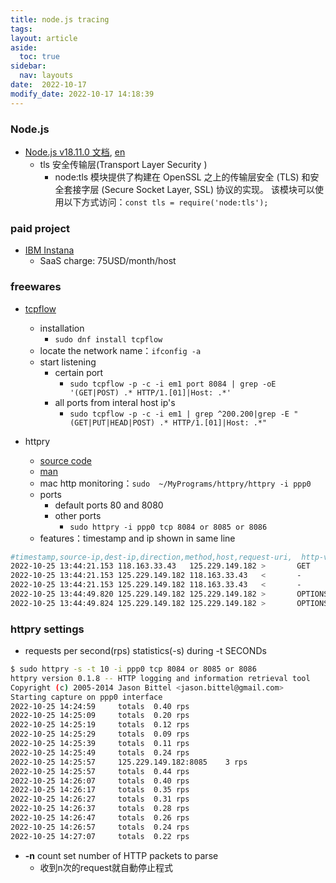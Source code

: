 ```yaml
---
title: node.js tracing
tags: 
layout: article
aside:
  toc: true
sidebar:
  nav: layouts
date:  2022-10-17
modify_date: 2022-10-17 14:18:39
---
```


### Node.js

- [Node.js v18.11.0 文档](http://nodejs.cn/api/tls.html), [en](https://nodejs.org/api/tls.html#tls-ssl)
  - tls 安全传输层(Transport Layer Security )
    - node:tls 模块提供了构建在 OpenSSL 之上的传输层安全 (TLS) 和安全套接字层 (Secure Socket Layer, SSL) 协议的实现。 该模块可以使用以下方式访问：`const tls = require('node:tls');`


### paid project
- [IBM Instana](https://www.ibm.com/docs/en/instana-observability/current?topic=instana-monitoring-websites)
  - SaaS charge: 75USD/month/host

### freewares
- [tcpflow](https://www.baeldung.com/linux/monitoring-http-requests-network-interfaces)
  - installation
    - `sudo dnf install tcpflow`
  - locate the network name：`ifconfig -a`    
  - start listening
    - certain port
      - `sudo tcpflow -p -c -i em1 port 8084 | grep -oE '(GET|POST) .* HTTP/1.[01]|Host: .*'`
    - all ports from interal host ip's
      - `sudo tcpflow -p -c -i em1 | grep ^200.200|grep -E "(GET|PUT|HEAD|POST) .* HTTP/1.[01]|Host: .*"`

- httpry
  - [source code](https://github.com/jbittel/httpry)      
  - [man](https://linux.die.net/man/1/httpry)
  - mac http monitoring：`sudo  ~/MyPrograms/httpry/httpry -i ppp0`
  - ports
    - default ports 80 and 8080
    - other ports
      - `sudo httpry -i ppp0 tcp 8084 or 8085 or 8086`
  - features：timestamp and ip shown in same line

```bash
#timestamp,source-ip,dest-ip,direction,method,host,request-uri,  http-version,status-code,reason-phrase
2022-10-25 13:44:21.153 118.163.33.43   125.229.149.182 >       GET     125.229.149.182 /LeafletDigitizer/libs/images/dig_custom.svg  HTTP/1.1 -       -
2022-10-25 13:44:21.153 125.229.149.182 118.163.33.43   <       -       -       -       HTTP/1.1        200     OK
2022-10-25 13:44:21.153 125.229.149.182 118.163.33.43   <       -       -       -       HTTP/1.1        200     OK
2022-10-25 13:44:49.820 125.229.149.182 125.229.149.182 >       OPTIONS -       *       HTTP/1.0        -       -
2022-10-25 13:44:49.824 125.229.149.182 125.229.149.182 >       OPTIONS -       *       HTTP/1.0        -       -
```

### httpry settings
- requests per second(rps) statistics(-s) during -t SECONDs

```bash
$ sudo httpry -s -t 10 -i ppp0 tcp 8084 or 8085 or 8086
httpry version 0.1.8 -- HTTP logging and information retrieval tool
Copyright (c) 2005-2014 Jason Bittel <jason.bittel@gmail.com>
Starting capture on ppp0 interface
2022-10-25 14:24:59     totals  0.40 rps
2022-10-25 14:25:09     totals  0.20 rps
2022-10-25 14:25:19     totals  0.12 rps
2022-10-25 14:25:29     totals  0.09 rps
2022-10-25 14:25:39     totals  0.11 rps
2022-10-25 14:25:49     totals  0.24 rps
2022-10-25 14:25:57     125.229.149.182:8085    3 rps
2022-10-25 14:25:57     totals  0.44 rps
2022-10-25 14:26:07     totals  0.40 rps
2022-10-25 14:26:17     totals  0.35 rps
2022-10-25 14:26:27     totals  0.31 rps
2022-10-25 14:26:37     totals  0.28 rps
2022-10-25 14:26:47     totals  0.26 rps
2022-10-25 14:26:57     totals  0.24 rps
2022-10-25 14:27:07     totals  0.22 rps
```

- **-n** count     set number of HTTP packets to parse
  - 收到n次的request就自動停止程式

